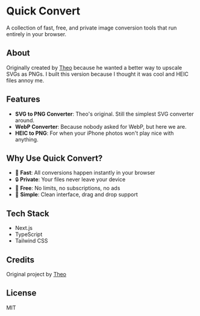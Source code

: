 # Quick Convert

A collection of fast, free, and private image conversion tools that run entirely in your browser.

## About

Originally created by [Theo](https://github.com/t3dotgg) because he wanted a better way to upscale SVGs as PNGs. I built this version because I thought it was cool and HEIC files annoy me.

## Features

- **SVG to PNG Converter**: Theo's original. Still the simplest SVG converter around.
- **WebP Converter**: Because nobody asked for WebP, but here we are.
- **HEIC to PNG**: For when your iPhone photos won't play nice with anything.

## Why Use Quick Convert?

- 🚀 **Fast**: All conversions happen instantly in your browser
- 🔒 **Private**: Your files never leave your device
- 💸 **Free**: No limits, no subscriptions, no ads
- 🎨 **Simple**: Clean interface, drag and drop support

## Tech Stack

- Next.js
- TypeScript
- Tailwind CSS

## Credits

Original project by [Theo](https://github.com/t3dotgg/quickpic)

## License

MIT

